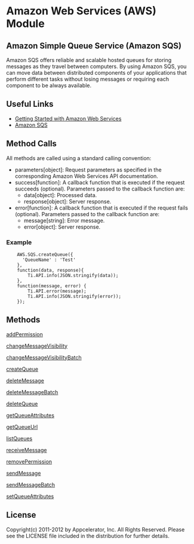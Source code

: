 # Amazon Web Services (AWS) Module

## Amazon Simple Queue Service (Amazon SQS)
Amazon SQS offers reliable and scalable hosted queues for storing messages as they travel between computers. By using Amazon SQS, you can move data between distributed components of your applications that perform different tasks without losing messages or requiring each component to be always available.

## Useful Links

* [ Getting Started with Amazon Web Services ]( http://docs.amazonwebservices.com/gettingstarted/latest/awsgsg-intro/intro.html )
* [ Amazon SQS ]( http://aws.amazon.com/documentation/sqs/ )

## Method Calls

All methods are called using a standard calling convention:

* parameters[object]: Request parameters as specified in the corresponding Amazon Web Services API documentation.
* success[function]: A callback function that is executed if the request succeeds (optional). Parameters passed to the callback function are:
    * data[object]: Processed data.
    * response[object]: Server response.
* error[function]: A callback function that is executed if the request fails (optional). Parameters passed to the callback function are:
    * message[string]: Error message.
    * error[object]: Server response.

### Example
    	AWS.SQS.createQueue({
    	  'QueueName' : 'Test'
  	    },
        function(data, response){
            Ti.API.info(JSON.stringify(data));
        },
        function(message, error) {
            Ti.API.error(message);
            Ti.API.info(JSON.stringify(error));
        });

## Methods

[addPermission](http://docs.amazonwebservices.com/AWSSimpleQueueService/latest/APIReference/Query_QueryAddPermission.html)

[changeMessageVisibility](http://docs.amazonwebservices.com/AWSSimpleQueueService/latest/APIReference/Query_QueryChangeMessageVisibility.html)

[changeMessageVisibilityBatch](http://docs.amazonwebservices.com/AWSSimpleQueueService/latest/APIReference/Query_QueryChangeMessageVisibilityBatch.html)

[createQueue](http://docs.amazonwebservices.com/AWSSimpleQueueService/latest/APIReference/Query_QueryCreateQueue.html)

[deleteMessage](http://docs.amazonwebservices.com/AWSSimpleQueueService/latest/APIReference/Query_QueryDeleteMessage.html)

[deleteMessageBatch](http://docs.amazonwebservices.com/AWSSimpleQueueService/latest/APIReference/Query_QueryDeleteMessageBatch.html)

[deleteQueue](http://docs.amazonwebservices.com/AWSSimpleQueueService/latest/APIReference/Query_QueryDeleteQueue.html)

[getQueueAttributes](http://docs.amazonwebservices.com/AWSSimpleQueueService/latest/APIReference/Query_QueryGetQueueAttributes.html)

[getQueueUrl](http://docs.amazonwebservices.com/AWSSimpleQueueService/latest/APIReference/Query_QueryGetQueueUrl.html)

[listQueues](http://docs.amazonwebservices.com/AWSSimpleQueueService/latest/APIReference/Query_QueryListQueues.html)

[receiveMessage](http://docs.amazonwebservices.com/AWSSimpleQueueService/latest/APIReference/Query_QueryReceiveMessage.html)

[removePermission](http://docs.amazonwebservices.com/AWSSimpleQueueService/latest/APIReference/Query_QueryRemovePermission.html)

[sendMessage](http://docs.amazonwebservices.com/AWSSimpleQueueService/latest/APIReference/Query_QuerySendMessage.html)

[sendMessageBatch](http://docs.amazonwebservices.com/AWSSimpleQueueService/latest/APIReference/Query_QuerySendMessageBatch.html)

[setQueueAttributes](http://docs.amazonwebservices.com/AWSSimpleQueueService/latest/APIReference/Query_QuerySetQueueAttributes.html)

## License

Copyright(c) 2011-2012 by Appcelerator, Inc. All Rights Reserved. Please see the LICENSE file included in the distribution for further details.

